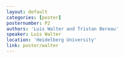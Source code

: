 ```yaml
---
layout: default
categories: [poster]
posternumber: P2
authors: 'Luis Walter and Tristan Bereau'
speaker: Luis Walter 
location: 'Heidelberg University'
link: poster/walter
---
```

